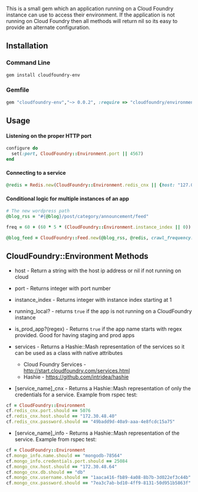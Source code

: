 This is a small gem which an application running on a Cloud Foundry instance can use to access their environment.
If the application is not running on Cloud Foundry then all methods will return nil so its easy to provide an alternate configuration.

## Installation

### Command Line
```bash
gem install cloudfoundry-env
```

### Gemfile

``` ruby
gem "cloudfoundry-env","~> 0.0.2", :require => "cloudfoundry/environment"
```

## Usage

#### Listening on the proper HTTP port

``` ruby
configure do
  set(:port, CloudFoundry::Environment.port || 4567)
end
```

#### Connecting to a service

``` ruby
@redis = Redis.new(CloudFoundry::Environment.redis_cnx || {host: "127.0.0.1", port: "6379"})
```

#### Conditional logic for multiple instances of an app

``` ruby
# The new wordpress path
@blog_rss = "#{@blog}/post/category/announcement/feed"

freq = 60 + (60 * 5 * (CloudFoundry::Environment.instance_index || 0))

@blog_feed = CloudFoundry::Feed.new(@blog_rss, @redis, crawl_frequency: freq)

```

## CloudFoundry::Environment Methods

* host - Return a string with the host ip address or nil if not running on cloud
* port - Returns integer with port number
* instance_index - Returns integer with instance index starting at 1
* running_local? - returns `true` if the app is not running on a CloudFoundry instance
* is_prod_app?(regex) - Returns `true` if the app name starts with regex provided. Good for having staging and prod apps

* services - Returns a Hashie::Mash representation of the services so it can be used as a class with native attributes
  * Cloud Foundry Services - http://start.cloudfoundry.com/services.html
  * Hashie - https://github.com/intridea/hashie
* [service_name]_cnx - Returns a Hashie::Mash representation of only the credentials for a service. Example from rspec test:

```ruby
cf = CloudFoundry::Environment
cf.redis_cnx.port.should == 5076
cf.redis_cnx.host.should == "172.30.48.40"
cf.redis_cnx.password.should == "49badd9d-40a9-aaa-4e8fcdc15a75"
```

* [service_name]_info - Returns a Hashie::Mash representation of the service. Example from rspec test:

``` ruby
cf = CloudFoundry::Environment
cf.mongo_info.name.should == "mongodb-78564"
cf.mongo_info.credentials.port.should == 25084
cf.mongo_cnx.host.should == "172.30.48.64"
cf.mongo_cnx.db.should == "db"
cf.mongo_cnx.username.should == "1aaca416-fb89-4a08-8b7b-3d022ef3c44b"
cf.mongo_cnx.password.should == "7ea3c7ab-bd10-4ff9-8131-50d951b5863f"
```


